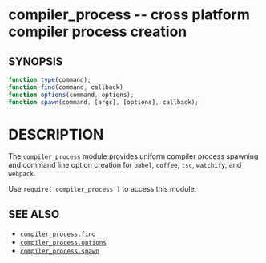 # compiler_process -- cross platform compiler process creation

## SYNOPSIS

```js
function type(command);
function find(command, callback)
function options(command, options);
function spawn(command, [args], [options], callback);
```

# DESCRIPTION

The `compiler_process` module provides uniform compiler process
spawning and command line option creation for `babel`, `coffee`, `tsc`,
`watchify`, and `webpack`.

Use `require('compiler_process')` to access this module.

## SEE ALSO

- [`compiler_process.find`](compiler_process.find.3.md)
- [`compiler_process.options`](compiler_process.options.3.md)
- [`compiler_process.spawn`](compiler_process.spawn.3.md)
